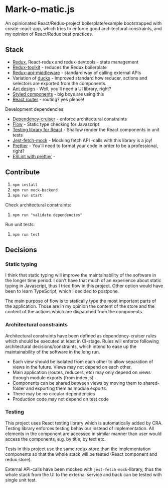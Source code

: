 # Mark-o-matic.js

An opinionated React/Redux-project boilerplate/example bootstrapped with create-react-app, which tries to enforce good 
architectural constraints, and my opinion of React/Redux best practices.

## Stack

- [Redux](https://redux.js.org/), React-redux and redux-devtools - state management
- [Redux-toolkit](https://github.com/reduxjs/redux-toolkit) - reduces the Redux boilerplate
- [Redux-api-middleware](https://github.com/agraboso/redux-api-middleware) - standard way of calling external APIs
- Variation of [ducks](https://github.com/erikras/ducks-modular-redux) - Improved standard how reducer, actions and selectors are exported from the components.
- [Ant design](https://ant.design/) - Well, you'll need a UI library, right?
- [Styled components](https://www.styled-components.com/) - big boys are using this
- [React router](https://github.com/ReactTraining/react-router) - routing? yes please!

Development dependencies:
- [Dependency-cruiser](https://github.com/sverweij/dependency-cruiser) - enforce architectural constraints
- [Flow](https://flow.org/) - Static type checking for Javascript
- [Testing library for React](https://testing-library.com/) - Shallow render the React components in unit tests
- [Jest-fetch-mock](https://github.com/jefflau/jest-fetch-mock) - Mocking fetch API -calls with this library is a joy!
- [Prettier](https://prettier.io/) - You'll need to format your code in order to be a professional, right?
- [ESLint with prettier](https://prettier.io/docs/en/integrating-with-linters.html) - 

## Contribute

1. `npm install`
1. `npm run mock-backend`
1. `npm run start`

Check architectural constraints:

1. `npm run "validate dependencies"`

Run unit tests:

1. `npm run test`

## Decisions

### Static typing

I think that static typing will improve the maintainability of the software in the longer time period. I don't have that much of an experience about static 
typing in Javascript, thus I tried flow in this project. Other option would have been to learn TypeScript, which I decided to postpone.

The main purpose of flow is to statically type the most important parts of the application. Those are in my opinion the content of the store and the content of the actions
which are dispatched from the components.

### Architectural constraints

Architectural constraints have been defined as dependency-cruiser rules which should be executed at least in CI-stage. Rules will enforce following architectural decisions/constraints, which 
intend to ease up the maintainability of the software in the long run.

- Each view should be isolated from each other to allow separation of views in the future. Views may not depend on each other.
- Main application (routes, reducers, etc) may only depend on views through module exports (from index.js)
- Components can be shared between views by moving them to shared-folder and exporting them as module exports.
- There may be no circular dependencies
- Production code may not depend on test code

### Testing

This project uses React testing library which is automatically added by CRA. Testing library enforces testing behaviour instead of implementation.
All elements in the component are accessed in similar manner than user would access the components, e.g. by title, by text etc.

Tests in this project use the same redux store than the implementation components so that the whole stack will be tested (React component and redux store).

External API-calls have been mocked with `jest-fetch-mock`-library, thus the whole stack from the UI to the external service and back can be tested with single unit test.